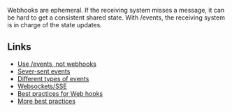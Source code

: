 Webhooks are ephemeral. If the receiving system misses a message, it can be hard to get a consistent shared state.
With /events, the receiving system is in charge of the state updates. 

## Links
- [Use /events, not webhooks](https://blog.sequin.io/eventsz-not-webhooks/)
- [Sever-sent events](https://news.ycombinator.com/item?id=30290877)
- [Different types of events](https://blog.frankdejonge.nl/the-different-types-of-events-in-event-driven-systems/)
- [Websockets/SSE](https://www.mnot.net/blog/2022/02/20/websockets)
- [Best practices for Web hooks](https://stripe.com/docs/webhooks/best-practices)
- [More best practices ](https://webhooks.fyi/)